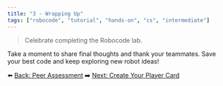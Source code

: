 ```yaml
---
title: "3 - Wrapping Up"
tags: ["robocode", "tutorial", "hands-on", "cs", "intermediate"]
---
```


> Celebrate completing the Robocode lab.

Take a moment to share final thoughts and thank your teammates. Save your best code and keep exploring new robot ideas!

⬅️ [Back: Peer Assessment](/robocode/Day-10/01_peer_reflection)
➡️ [Next: Create Your Player Card](/robocode/Day-10/03_player_card)
